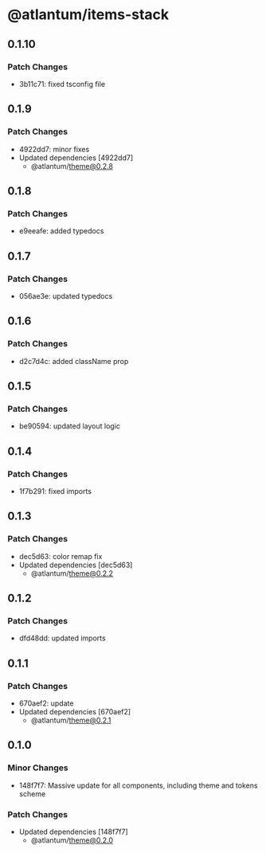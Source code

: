 # @atlantum/items-stack

## 0.1.10

### Patch Changes

-   3b11c71: fixed tsconfig file

## 0.1.9

### Patch Changes

-   4922dd7: minor fixes
-   Updated dependencies [4922dd7]
    -   @atlantum/theme@0.2.8

## 0.1.8

### Patch Changes

-   e9eeafe: added typedocs

## 0.1.7

### Patch Changes

-   056ae3e: updated typedocs

## 0.1.6

### Patch Changes

-   d2c7d4c: added className prop

## 0.1.5

### Patch Changes

-   be90594: updated layout logic

## 0.1.4

### Patch Changes

-   1f7b291: fixed imports

## 0.1.3

### Patch Changes

-   dec5d63: color remap fix
-   Updated dependencies [dec5d63]
    -   @atlantum/theme@0.2.2

## 0.1.2

### Patch Changes

-   dfd48dd: updated imports

## 0.1.1

### Patch Changes

-   670aef2: update
-   Updated dependencies [670aef2]
    -   @atlantum/theme@0.2.1

## 0.1.0

### Minor Changes

-   148f7f7: Massive update for all components, including theme and tokens scheme

### Patch Changes

-   Updated dependencies [148f7f7]
    -   @atlantum/theme@0.2.0
